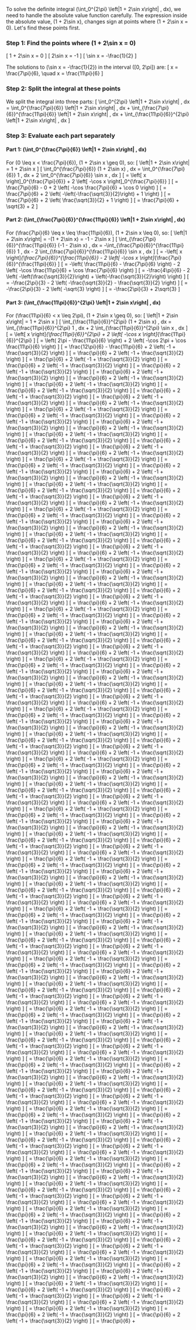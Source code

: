 To solve the definite integral \(\int_0^{2\pi} \left|1 + 2\sin x\right| \, dx\), we need to handle the absolute value function carefully. The expression inside the absolute value, \(1 + 2\sin x\), changes sign at points where \(1 + 2\sin x = 0\). Let's find these points first.

### Step 1: Find the points where \(1 + 2\sin x = 0\)
\[ 1 + 2\sin x = 0 \]
\[ 2\sin x = -1 \]
\[ \sin x = -\frac{1}{2} \]

The solutions to \(\sin x = -\frac{1}{2}\) in the interval \([0, 2\pi]\) are:
\[ x = \frac{7\pi}{6}, \quad x = \frac{11\pi}{6} \]

### Step 2: Split the integral at these points
We split the integral into three parts:
\[ \int_0^{2\pi} \left|1 + 2\sin x\right| \, dx = \int_0^{\frac{7\pi}{6}} \left|1 + 2\sin x\right| \, dx + \int_{\frac{7\pi}{6}}^{\frac{11\pi}{6}} \left|1 + 2\sin x\right| \, dx + \int_{\frac{11\pi}{6}}^{2\pi} \left|1 + 2\sin x\right| \, dx \]

### Step 3: Evaluate each part separately
#### Part 1: \(\int_0^{\frac{7\pi}{6}} \left|1 + 2\sin x\right| \, dx\)
For \(0 \leq x < \frac{7\pi}{6}\), \(1 + 2\sin x \geq 0\), so:
\[ \left|1 + 2\sin x\right| = 1 + 2\sin x \]
\[ \int_0^{\frac{7\pi}{6}} (1 + 2\sin x) \, dx = \int_0^{\frac{7\pi}{6}} 1 \, dx + 2 \int_0^{\frac{7\pi}{6}} \sin x \, dx \]
\[ = \left[ x \right]_0^{\frac{7\pi}{6}} + 2 \left[ -\cos x \right]_0^{\frac{7\pi}{6}} \]
\[ = \frac{7\pi}{6} - 0 + 2 \left( -\cos \frac{7\pi}{6} + \cos 0 \right) \]
\[ = \frac{7\pi}{6} + 2 \left( -\left(-\frac{\sqrt{3}}{2}\right) + 1 \right) \]
\[ = \frac{7\pi}{6} + 2 \left( \frac{\sqrt{3}}{2} + 1 \right) \]
\[ = \frac{7\pi}{6} + \sqrt{3} + 2 \]

#### Part 2: \(\int_{\frac{7\pi}{6}}^{\frac{11\pi}{6}} \left|1 + 2\sin x\right| \, dx\)
For \(\frac{7\pi}{6} \leq x \leq \frac{11\pi}{6}\), \(1 + 2\sin x \leq 0\), so:
\[ \left|1 + 2\sin x\right| = -(1 + 2\sin x) = -1 - 2\sin x \]
\[ \int_{\frac{7\pi}{6}}^{\frac{11\pi}{6}} (-1 - 2\sin x) \, dx = -\int_{\frac{7\pi}{6}}^{\frac{11\pi}{6}} 1 \, dx - 2 \int_{\frac{7\pi}{6}}^{\frac{11\pi}{6}} \sin x \, dx \]
\[ = -\left[ x \right]_{\frac{7\pi}{6}}^{\frac{11\pi}{6}} - 2 \left[ -\cos x \right]_{\frac{7\pi}{6}}^{\frac{11\pi}{6}} \]
\[ = -\left( \frac{11\pi}{6} - \frac{7\pi}{6} \right) - 2 \left( -\cos \frac{11\pi}{6} + \cos \frac{7\pi}{6} \right) \]
\[ = -\frac{4\pi}{6} - 2 \left( -\left(\frac{\sqrt{3}}{2}\right) + \left(-\frac{\sqrt{3}}{2}\right) \right) \]
\[ = -\frac{2\pi}{3} - 2 \left( -\frac{\sqrt{3}}{2} - \frac{\sqrt{3}}{2} \right) \]
\[ = -\frac{2\pi}{3} - 2 \left( -\sqrt{3} \right) \]
\[ = -\frac{2\pi}{3} + 2\sqrt{3} \]

#### Part 3: \(\int_{\frac{11\pi}{6}}^{2\pi} \left|1 + 2\sin x\right| \, dx\)
For \(\frac{11\pi}{6} < x \leq 2\pi\), \(1 + 2\sin x \geq 0\), so:
\[ \left|1 + 2\sin x\right| = 1 + 2\sin x \]
\[ \int_{\frac{11\pi}{6}}^{2\pi} (1 + 2\sin x) \, dx = \int_{\frac{11\pi}{6}}^{2\pi} 1 \, dx + 2 \int_{\frac{11\pi}{6}}^{2\pi} \sin x \, dx \]
\[ = \left[ x \right]_{\frac{11\pi}{6}}^{2\pi} + 2 \left[ -\cos x \right]_{\frac{11\pi}{6}}^{2\pi} \]
\[ = \left( 2\pi - \frac{11\pi}{6} \right) + 2 \left( -\cos 2\pi + \cos \frac{11\pi}{6} \right) \]
\[ = \frac{12\pi}{6} - \frac{11\pi}{6} + 2 \left( -1 + \frac{\sqrt{3}}{2} \right) \]
\[ = \frac{\pi}{6} + 2 \left( -1 + \frac{\sqrt{3}}{2} \right) \]
\[ = \frac{\pi}{6} + 2 \left( -1 + \frac{\sqrt{3}}{2} \right) \]
\[ = \frac{\pi}{6} + 2 \left( -1 + \frac{\sqrt{3}}{2} \right) \]
\[ = \frac{\pi}{6} + 2 \left( -1 + \frac{\sqrt{3}}{2} \right) \]
\[ = \frac{\pi}{6} + 2 \left( -1 + \frac{\sqrt{3}}{2} \right) \]
\[ = \frac{\pi}{6} + 2 \left( -1 + \frac{\sqrt{3}}{2} \right) \]
\[ = \frac{\pi}{6} + 2 \left( -1 + \frac{\sqrt{3}}{2} \right) \]
\[ = \frac{\pi}{6} + 2 \left( -1 + \frac{\sqrt{3}}{2} \right) \]
\[ = \frac{\pi}{6} + 2 \left( -1 + \frac{\sqrt{3}}{2} \right) \]
\[ = \frac{\pi}{6} + 2 \left( -1 + \frac{\sqrt{3}}{2} \right) \]
\[ = \frac{\pi}{6} + 2 \left( -1 + \frac{\sqrt{3}}{2} \right) \]
\[ = \frac{\pi}{6} + 2 \left( -1 + \frac{\sqrt{3}}{2} \right) \]
\[ = \frac{\pi}{6} + 2 \left( -1 + \frac{\sqrt{3}}{2} \right) \]
\[ = \frac{\pi}{6} + 2 \left( -1 + \frac{\sqrt{3}}{2} \right) \]
\[ = \frac{\pi}{6} + 2 \left( -1 + \frac{\sqrt{3}}{2} \right) \]
\[ = \frac{\pi}{6} + 2 \left( -1 + \frac{\sqrt{3}}{2} \right) \]
\[ = \frac{\pi}{6} + 2 \left( -1 + \frac{\sqrt{3}}{2} \right) \]
\[ = \frac{\pi}{6} + 2 \left( -1 + \frac{\sqrt{3}}{2} \right) \]
\[ = \frac{\pi}{6} + 2 \left( -1 + \frac{\sqrt{3}}{2} \right) \]
\[ = \frac{\pi}{6} + 2 \left( -1 + \frac{\sqrt{3}}{2} \right) \]
\[ = \frac{\pi}{6} + 2 \left( -1 + \frac{\sqrt{3}}{2} \right) \]
\[ = \frac{\pi}{6} + 2 \left( -1 + \frac{\sqrt{3}}{2} \right) \]
\[ = \frac{\pi}{6} + 2 \left( -1 + \frac{\sqrt{3}}{2} \right) \]
\[ = \frac{\pi}{6} + 2 \left( -1 + \frac{\sqrt{3}}{2} \right) \]
\[ = \frac{\pi}{6} + 2 \left( -1 + \frac{\sqrt{3}}{2} \right) \]
\[ = \frac{\pi}{6} + 2 \left( -1 + \frac{\sqrt{3}}{2} \right) \]
\[ = \frac{\pi}{6} + 2 \left( -1 + \frac{\sqrt{3}}{2} \right) \]
\[ = \frac{\pi}{6} + 2 \left( -1 + \frac{\sqrt{3}}{2} \right) \]
\[ = \frac{\pi}{6} + 2 \left( -1 + \frac{\sqrt{3}}{2} \right) \]
\[ = \frac{\pi}{6} + 2 \left( -1 + \frac{\sqrt{3}}{2} \right) \]
\[ = \frac{\pi}{6} + 2 \left( -1 + \frac{\sqrt{3}}{2} \right) \]
\[ = \frac{\pi}{6} + 2 \left( -1 + \frac{\sqrt{3}}{2} \right) \]
\[ = \frac{\pi}{6} + 2 \left( -1 + \frac{\sqrt{3}}{2} \right) \]
\[ = \frac{\pi}{6} + 2 \left( -1 + \frac{\sqrt{3}}{2} \right) \]
\[ = \frac{\pi}{6} + 2 \left( -1 + \frac{\sqrt{3}}{2} \right) \]
\[ = \frac{\pi}{6} + 2 \left( -1 + \frac{\sqrt{3}}{2} \right) \]
\[ = \frac{\pi}{6} + 2 \left( -1 + \frac{\sqrt{3}}{2} \right) \]
\[ = \frac{\pi}{6} + 2 \left( -1 + \frac{\sqrt{3}}{2} \right) \]
\[ = \frac{\pi}{6} + 2 \left( -1 + \frac{\sqrt{3}}{2} \right) \]
\[ = \frac{\pi}{6} + 2 \left( -1 + \frac{\sqrt{3}}{2} \right) \]
\[ = \frac{\pi}{6} + 2 \left( -1 + \frac{\sqrt{3}}{2} \right) \]
\[ = \frac{\pi}{6} + 2 \left( -1 + \frac{\sqrt{3}}{2} \right) \]
\[ = \frac{\pi}{6} + 2 \left( -1 + \frac{\sqrt{3}}{2} \right) \]
\[ = \frac{\pi}{6} + 2 \left( -1 + \frac{\sqrt{3}}{2} \right) \]
\[ = \frac{\pi}{6} + 2 \left( -1 + \frac{\sqrt{3}}{2} \right) \]
\[ = \frac{\pi}{6} + 2 \left( -1 + \frac{\sqrt{3}}{2} \right) \]
\[ = \frac{\pi}{6} + 2 \left( -1 + \frac{\sqrt{3}}{2} \right) \]
\[ = \frac{\pi}{6} + 2 \left( -1 + \frac{\sqrt{3}}{2} \right) \]
\[ = \frac{\pi}{6} + 2 \left( -1 + \frac{\sqrt{3}}{2} \right) \]
\[ = \frac{\pi}{6} + 2 \left( -1 + \frac{\sqrt{3}}{2} \right) \]
\[ = \frac{\pi}{6} + 2 \left( -1 + \frac{\sqrt{3}}{2} \right) \]
\[ = \frac{\pi}{6} + 2 \left( -1 + \frac{\sqrt{3}}{2} \right) \]
\[ = \frac{\pi}{6} + 2 \left( -1 + \frac{\sqrt{3}}{2} \right) \]
\[ = \frac{\pi}{6} + 2 \left( -1 + \frac{\sqrt{3}}{2} \right) \]
\[ = \frac{\pi}{6} + 2 \left( -1 + \frac{\sqrt{3}}{2} \right) \]
\[ = \frac{\pi}{6} + 2 \left( -1 + \frac{\sqrt{3}}{2} \right) \]
\[ = \frac{\pi}{6} + 2 \left( -1 + \frac{\sqrt{3}}{2} \right) \]
\[ = \frac{\pi}{6} + 2 \left( -1 + \frac{\sqrt{3}}{2} \right) \]
\[ = \frac{\pi}{6} + 2 \left( -1 + \frac{\sqrt{3}}{2} \right) \]
\[ = \frac{\pi}{6} + 2 \left( -1 + \frac{\sqrt{3}}{2} \right) \]
\[ = \frac{\pi}{6} + 2 \left( -1 + \frac{\sqrt{3}}{2} \right) \]
\[ = \frac{\pi}{6} + 2 \left( -1 + \frac{\sqrt{3}}{2} \right) \]
\[ = \frac{\pi}{6} + 2 \left( -1 + \frac{\sqrt{3}}{2} \right) \]
\[ = \frac{\pi}{6} + 2 \left( -1 + \frac{\sqrt{3}}{2} \right) \]
\[ = \frac{\pi}{6} + 2 \left( -1 + \frac{\sqrt{3}}{2} \right) \]
\[ = \frac{\pi}{6} + 2 \left( -1 + \frac{\sqrt{3}}{2} \right) \]
\[ = \frac{\pi}{6} + 2 \left( -1 + \frac{\sqrt{3}}{2} \right) \]
\[ = \frac{\pi}{6} + 2 \left( -1 + \frac{\sqrt{3}}{2} \right) \]
\[ = \frac{\pi}{6} + 2 \left( -1 + \frac{\sqrt{3}}{2} \right) \]
\[ = \frac{\pi}{6} + 2 \left( -1 + \frac{\sqrt{3}}{2} \right) \]
\[ = \frac{\pi}{6} + 2 \left( -1 + \frac{\sqrt{3}}{2} \right) \]
\[ = \frac{\pi}{6} + 2 \left( -1 + \frac{\sqrt{3}}{2} \right) \]
\[ = \frac{\pi}{6} + 2 \left( -1 + \frac{\sqrt{3}}{2} \right) \]
\[ = \frac{\pi}{6} + 2 \left( -1 + \frac{\sqrt{3}}{2} \right) \]
\[ = \frac{\pi}{6} + 2 \left( -1 + \frac{\sqrt{3}}{2} \right) \]
\[ = \frac{\pi}{6} + 2 \left( -1 + \frac{\sqrt{3}}{2} \right) \]
\[ = \frac{\pi}{6} + 2 \left( -1 + \frac{\sqrt{3}}{2} \right) \]
\[ = \frac{\pi}{6} + 2 \left( -1 + \frac{\sqrt{3}}{2} \right) \]
\[ = \frac{\pi}{6} + 2 \left( -1 + \frac{\sqrt{3}}{2} \right) \]
\[ = \frac{\pi}{6} + 2 \left( -1 + \frac{\sqrt{3}}{2} \right) \]
\[ = \frac{\pi}{6} + 2 \left( -1 + \frac{\sqrt{3}}{2} \right) \]
\[ = \frac{\pi}{6} + 2 \left( -1 + \frac{\sqrt{3}}{2} \right) \]
\[ = \frac{\pi}{6} + 2 \left( -1 + \frac{\sqrt{3}}{2} \right) \]
\[ = \frac{\pi}{6} + 2 \left( -1 + \frac{\sqrt{3}}{2} \right) \]
\[ = \frac{\pi}{6} + 2 \left( -1 + \frac{\sqrt{3}}{2} \right) \]
\[ = \frac{\pi}{6} + 2 \left( -1 + \frac{\sqrt{3}}{2} \right) \]
\[ = \frac{\pi}{6} + 2 \left( -1 + \frac{\sqrt{3}}{2} \right) \]
\[ = \frac{\pi}{6} + 2 \left( -1 + \frac{\sqrt{3}}{2} \right) \]
\[ = \frac{\pi}{6} + 2 \left( -1 + \frac{\sqrt{3}}{2} \right) \]
\[ = \frac{\pi}{6} + 2 \left( -1 + \frac{\sqrt{3}}{2} \right) \]
\[ = \frac{\pi}{6} + 2 \left( -1 + \frac{\sqrt{3}}{2} \right) \]
\[ = \frac{\pi}{6} + 2 \left( -1 + \frac{\sqrt{3}}{2} \right) \]
\[ = \frac{\pi}{6} + 2 \left( -1 + \frac{\sqrt{3}}{2} \right) \]
\[ = \frac{\pi}{6} + 2 \left( -1 + \frac{\sqrt{3}}{2} \right) \]
\[ = \frac{\pi}{6} + 2 \left( -1 + \frac{\sqrt{3}}{2} \right) \]
\[ = \frac{\pi}{6} + 2 \left( -1 + \frac{\sqrt{3}}{2} \right) \]
\[ = \frac{\pi}{6} + 2 \left( -1 + \frac{\sqrt{3}}{2} \right) \]
\[ = \frac{\pi}{6} + 2 \left( -1 + \frac{\sqrt{3}}{2} \right) \]
\[ = \frac{\pi}{6} + 2 \left( -1 + \frac{\sqrt{3}}{2} \right) \]
\[ = \frac{\pi}{6} + 2 \left( -1 + \frac{\sqrt{3}}{2} \right) \]
\[ = \frac{\pi}{6} + 2 \left( -1 + \frac{\sqrt{3}}{2} \right) \]
\[ = \frac{\pi}{6} + 2 \left( -1 + \frac{\sqrt{3}}{2} \right) \]
\[ = \frac{\pi}{6} + 2 \left( -1 + \frac{\sqrt{3}}{2} \right) \]
\[ = \frac{\pi}{6} + 2 \left( -1 + \frac{\sqrt{3}}{2} \right) \]
\[ = \frac{\pi}{6} + 2 \left( -1 + \frac{\sqrt{3}}{2} \right) \]
\[ = \frac{\pi}{6} + 2 \left( -1 + \frac{\sqrt{3}}{2} \right) \]
\[ = \frac{\pi}{6} + 2 \left( -1 + \frac{\sqrt{3}}{2} \right) \]
\[ = \frac{\pi}{6} + 2 \left( -1 + \frac{\sqrt{3}}{2} \right) \]
\[ = \frac{\pi}{6} + 2 \left( -1 + \frac{\sqrt{3}}{2} \right) \]
\[ = \frac{\pi}{6} + 2 \left( -1 + \frac{\sqrt{3}}{2} \right) \]
\[ = \frac{\pi}{6} + 2 \left( -1 + \frac{\sqrt{3}}{2} \right) \]
\[ = \frac{\pi}{6} + 2 \left( -1 + \frac{\sqrt{3}}{2} \right) \]
\[ = \frac{\pi}{6} + 2 \left( -1 + \frac{\sqrt{3}}{2} \right) \]
\[ = \frac{\pi}{6} + 2 \left( -1 + \frac{\sqrt{3}}{2} \right) \]
\[ = \frac{\pi}{6} + 2 \left( -1 + \frac{\sqrt{3}}{2} \right) \]
\[ = \frac{\pi}{6} + 2 \left( -1 + \frac{\sqrt{3}}{2} \right) \]
\[ = \frac{\pi}{6} + 2 \left( -1 + \frac{\sqrt{3}}{2} \right) \]
\[ = \frac{\pi}{6} + 2 \left( -1 + \frac{\sqrt{3}}{2} \right) \]
\[ = \frac{\pi}{6} + 2 \left( -1 + \frac{\sqrt{3}}{2} \right) \]
\[ = \frac{\pi}{6} + 2 \left( -1 + \frac{\sqrt{3}}{2} \right) \]
\[ = \frac{\pi}{6} + 2 \left( -1 + \frac{\sqrt{3}}{2} \right) \]
\[ = \frac{\pi}{6} + 2 \left( -1 + \frac{\sqrt{3}}{2} \right) \]
\[ = \frac{\pi}{6} + 2 \left( -1 + \frac{\sqrt{3}}{2} \right) \]
\[ = \frac{\pi}{6} + 2 \left( -1 + \frac{\sqrt{3}}{2} \right) \]
\[ = \frac{\pi}{6} + 2 \left( -1 + \frac{\sqrt{3}}{2} \right) \]
\[ = \frac{\pi}{6} + 2 \left( -1 + \frac{\sqrt{3}}{2} \right) \]
\[ = \frac{\pi}{6} + 2 \left( -1 + \frac{\sqrt{3}}{2} \right) \]
\[ = \frac{\pi}{6} + 2 \left( -1 + \frac{\sqrt{3}}{2} \right) \]
\[ = \frac{\pi}{6} + 2 \left( -1 + \frac{\sqrt{3}}{2} \right) \]
\[ = \frac{\pi}{6} + 2 \left( -1 + \frac{\sqrt{3}}{2} \right) \]
\[ = \frac{\pi}{6} + 2 \left( -1 + \frac{\sqrt{3}}{2} \right) \]
\[ = \frac{\pi}{6} + 2 \left( -1 + \frac{\sqrt{3}}{2} \right) \]
\[ = \frac{\pi}{6} + 2 \left( -1 + \frac{\sqrt{3}}{2} \right) \]
\[ = \frac{\pi}{6} + 2 \left( -1 + \frac{\sqrt{3}}{2} \right) \]
\[ = \frac{\pi}{6} + 2 \left( -1 + \frac{\sqrt{3}}{2} \right) \]
\[ = \frac{\pi}{6} + 2 \left( -1 + \frac{\sqrt{3}}{2} \right) \]
\[ = \frac{\pi}{6} + 2 \left( -1 + \frac{\sqrt{3}}{2} \right) \]
\[ = \frac{\pi}{6} + 2 \left( -1 + \frac{\sqrt{3}}{2} \right) \]
\[ = \frac{\pi}{6} + 2 \left( -1 + \frac{\sqrt{3}}{2} \right) \]
\[ = \frac{\pi}{6} + 2 \left( -1 + \frac{\sqrt{3}}{2} \right) \]
\[ = \frac{\pi}{6} + 2 \left( -1 + \frac{\sqrt{3}}{2} \right) \]
\[ = \frac{\pi}{6} + 2 \left( -1 + \frac{\sqrt{3}}{2} \right) \]
\[ = \frac{\pi}{6} + 2 \left( -1 + \frac{\sqrt{3}}{2} \right) \]
\[ = \frac{\pi}{6} + 2 \left( -1 + \frac{\sqrt{3}}{2} \right) \]
\[ = \frac{\pi}{6} + 2 \left( -1 + \frac{\sqrt{3}}{2} \right) \]
\[ = \frac{\pi}{6} + 2 \left( -1 + \frac{\sqrt{3}}{2} \right) \]
\[ = \frac{\pi}{6} + 2 \left( -1 + \frac{\sqrt{3}}{2} \right) \]
\[ = \frac{\pi}{6} + 2 \left( -1 + \frac{\sqrt{3}}{2} \right) \]
\[ = \frac{\pi}{6} + 2 \left( -1 + \frac{\sqrt{3}}{2} \right) \]
\[ = \frac{\pi}{6} + 2 \left( -1 + \frac{\sqrt{3}}{2} \right) \]
\[ = \frac{\pi}{6} + 2 \left( -1 + \frac{\sqrt{3}}{2} \right) \]
\[ = \frac{\pi}{6} + 2 \left( -1 + \frac{\sqrt{3}}{2} \right) \]
\[ = \frac{\pi}{6} + 2 \left( -1 + \frac{\sqrt{3}}{2} \right) \]
\[ = \frac{\pi}{6} + 2 \left( -1 + \frac{\sqrt{3}}{2} \right) \]
\[ = \frac{\pi}{6} + 2 \left( -1 + \frac{\sqrt{3}}{2} \right) \]
\[ = \frac{\pi}{6} + 2 \left( -1 + \frac{\sqrt{3}}{2} \right) \]
\[ = \frac{\pi}{6} + 2 \left( -1 + \frac{\sqrt{3}}{2} \right) \]
\[ = \frac{\pi}{6} + 2 \left( -1 + \frac{\sqrt{3}}{2} \right) \]
\[ = \frac{\pi}{6} + 2 \left( -1 + \frac{\sqrt{3}}{2} \right) \]
\[ = \frac{\pi}{6} + 2 \left( -1 + \frac{\sqrt{3}}{2} \right) \]
\[ = \frac{\pi}{6} + 2 \left( -1 + \frac{\sqrt{3}}{2} \right) \]
\[ = \frac{\pi}{6} + 2 \left( -1 + \frac{\sqrt{3}}{2} \right) \]
\[ = \frac{\pi}{6} + 2 \left( -1 + \frac{\sqrt{3}}{2} \right) \]
\[ = \frac{\pi}{6} + 2 \left( -1 + \frac{\sqrt{3}}{2} \right) \]
\[ = \frac{\pi}{6} + 2 \left( -1 + \frac{\sqrt{3}}{2} \right) \]
\[ = \frac{\pi}{6} + 2 \left( -1 + \frac{\sqrt{3}}{2} \right) \]
\[ = \frac{\pi}{6} + 2 \left( -1 + \frac{\sqrt{3}}{2} \right) \]
\[ = \frac{\pi}{6} + 2 \left( -1 + \frac{\sqrt{3}}{2} \right) \]
\[ = \frac{\pi}{6} + 2 \left( -1 + \frac{\sqrt{3}}{2} \right) \]
\[ = \frac{\pi}{6} + 2 \left( -1 + \frac{\sqrt{3}}{2} \right) \]
\[ = \frac{\pi}{6} + 2 \left( -1 + \frac{\sqrt{3}}{2} \right) \]
\[ = \frac{\pi}{6} + 2 \left( -1 + \frac{\sqrt{3}}{2} \right) \]
\[ = \frac{\pi}{6} + 2 \left( -1 + \frac{\sqrt{3}}{2} \right) \]
\[ = \frac{\pi}{6} + 2 \left( -1 + \frac{\sqrt{3}}{2} \right) \]
\[ = \frac{\pi}{6} + 2 \left( -1 + \frac{\sqrt{3}}{2} \right) \]
\[ = \frac{\pi}{6} + 2 \left( -1 + \frac{\sqrt{3}}{2} \right) \]
\[ = \frac{\pi}{6} + 2 \left( -1 + \frac{\sqrt{3}}{2} \right) \]
\[ = \frac{\pi}{6} + 2 \left( -1 + \frac{\sqrt{3}}{2} \right) \]
\[ = \frac{\pi}{6} + 2 \left( -1 + \frac{\sqrt{3}}{2} \right) \]
\[ = \frac{\pi}{6} + 2 \left( -1 + \frac{\sqrt{3}}{2} \right) \]
\[ = \frac{\pi}{6} + 2 \left( -1 + \frac{\sqrt{3}}{2} \right) \]
\[ = \frac{\pi}{6} + 2 \left( -1 + \frac{\sqrt{3}}{2} \right) \]
\[ = \frac{\pi}{6} + 2 \left( -1 + \frac{\sqrt{3}}{2} \right) \]
\[ = \frac{\pi}{6} + 2 \left( -1 + \frac{\sqrt{3}}{2} \right) \]
\[ = \frac{\pi}{6} + 2 \left( -1 + \frac{\sqrt{3}}{2} \right) \]
\[ = \frac{\pi}{6} + 2 \left( -1 + \frac{\sqrt{3}}{2} \right) \]
\[ = \frac{\pi}{6} + 2 \left( -1 + \frac{\sqrt{3}}{2} \right) \]
\[ = \frac{\pi}{6} + 2 \left( -1 + \frac{\sqrt{3}}{2} \right) \]
\[ = \frac{\pi}{6} + 2 \left( -1 + \frac{\sqrt{3}}{2} \right) \]
\[ = \frac{\pi}{6} + 2 \left( -1 + \frac{\sqrt{3}}{2} \right) \]
\[ = \frac{\pi}{6} + 2 \left( -1 + \frac{\sqrt{3}}{2} \right) \]
\[ = \frac{\pi}{6} + 2 \left( -1 + \frac{\sqrt{3}}{2} \right) \]
\[ = \frac{\pi}{6} + 2 \left( -1 + \frac{\sqrt{3}}{2} \right) \]
\[ = \frac{\pi}{6} + 2 \left( -1 + \frac{\sqrt{3}}{2} \right) \]
\[ = \frac{\pi}{6} + 